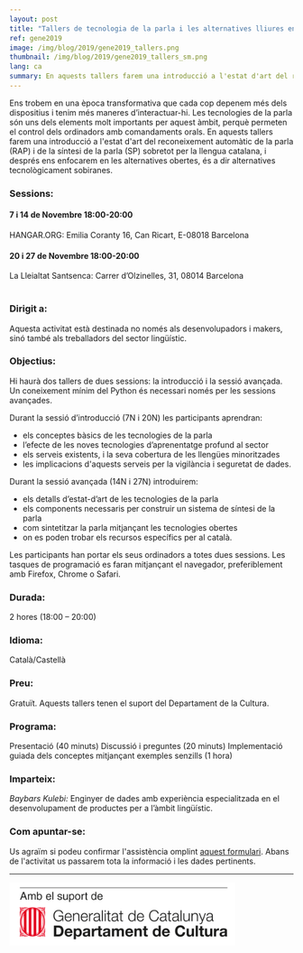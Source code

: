 ```yaml
---
layout: post
title: "Tallers de tecnologia de la parla i les alternatives lliures en català"
ref: gene2019
image: /img/blog/2019/gene2019_tallers.png
thumbnail: /img/blog/2019/gene2019_tallers_sm.png
lang: ca
summary: En aquests tallers farem una introducció a l'estat d'art del reconeixement automàtic de la parla i de la síntesi de la parla sobretot per la llengua catalana, i després ens enfocarem en les alternatives obertes, és a dir alternatives tecnològicament sobiranes.
---
```



Ens trobem en una època transformativa que cada cop depenem més dels dispositius i tenim més maneres d’interactuar-hi. Les tecnologies de la parla són uns dels elements molt importants per aquest àmbit, perquè permeten el control dels ordinadors amb comandaments orals. En aquests tallers farem una introducció a l'estat d'art del reconeixement automàtic de la parla (RAP) i de la síntesi de la parla (SP) sobretot per la llengua catalana, i després ens enfocarem en les alternatives obertes, és a dir alternatives tecnològicament sobiranes.

### Sessions:
#### 7 i 14 de Novembre 18:00-20:00
HANGAR.ORG: Emilia Coranty 16, Can Ricart, E-08018 Barcelona

#### 20 i 27 de Novembre 18:00-20:00
La Lleialtat Santsenca: Carrer d’Olzinelles, 31, 08014 Barcelona
<br/>
<br/>

### Dirigit a:
Aquesta activitat està destinada no només als desenvolupadors i makers, sinó també als treballadors del sector lingüístic.

### Objectius:
Hi haurà dos tallers de dues sessions: la introducció i la sessió avançada. Un coneixement mínim del Python és necessari només per les sessions avançades.

Durant la sessió d’introducció (7N i 20N) les participants aprendran:
* els conceptes bàsics de les tecnologies de la parla
* l’efecte de les noves tecnologies d’aprenentatge profund al sector
* els serveis existents, i la seva cobertura de les llengües minoritzades
* les implicacions d'aquests serveis per la vigilància i seguretat de dades.

Durant la sessió avançada (14N i 27N) introduirem:
* els detalls d’estat-d’art de les tecnologies de la parla
* els components necessaris per construir un sistema de síntesi de la parla
* com sintetitzar la parla mitjançant les tecnologies obertes
* on es poden trobar els recursos específics per al català.

Les participants han portar els seus ordinadors a totes dues sessions. Les tasques de programació es faran mitjançant el navegador, preferiblement amb Firefox, Chrome o Safari.

### Durada:
2 hores (18:00 – 20:00)

### Idioma:
Català/Castellà

### Preu:
Gratuït. Aquests tallers tenen el suport del Departament de la Cultura.

### Programa:
Presentació (40 minuts)
Discussió i preguntes (20 minuts)
Implementació guiada dels conceptes mitjançant exemples senzills (1 hora)

### Imparteix:
_Baybars Kulebi:_ Enginyer de dades amb experiència especialitzada en el desenvolupament de productes per a l’àmbit lingüístic.

### Com apuntar-se:
Us agraïm si podeu confirmar l'assistència omplint [aquest formulari](). Abans de l'activitat us passarem tota la informació i les dades pertinents.

---
<img src="/img/logo_generalitat.png" width="400"/>

